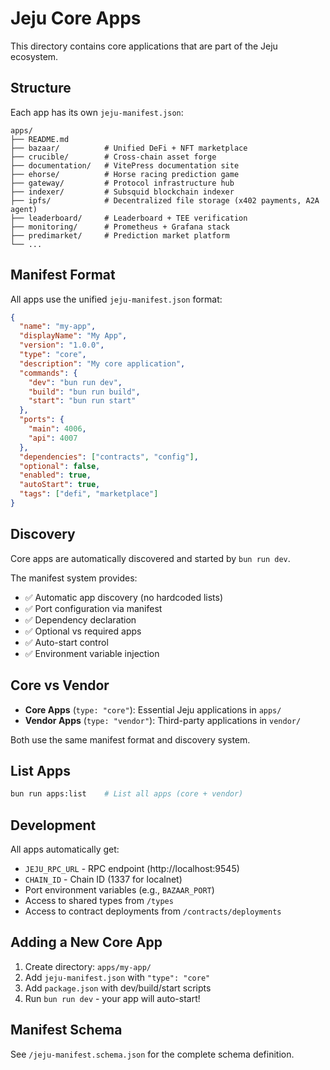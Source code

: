 # Jeju Core Apps

This directory contains core applications that are part of the Jeju ecosystem.

## Structure

Each app has its own `jeju-manifest.json`:

```
apps/
├── README.md
├── bazaar/          # Unified DeFi + NFT marketplace
├── crucible/        # Cross-chain asset forge
├── documentation/   # VitePress documentation site
├── ehorse/          # Horse racing prediction game
├── gateway/         # Protocol infrastructure hub
├── indexer/         # Subsquid blockchain indexer
├── ipfs/            # Decentralized file storage (x402 payments, A2A agent)
├── leaderboard/     # Leaderboard + TEE verification
├── monitoring/      # Prometheus + Grafana stack
├── predimarket/     # Prediction market platform
└── ...
```

## Manifest Format

All apps use the unified `jeju-manifest.json` format:

```json
{
  "name": "my-app",
  "displayName": "My App",
  "version": "1.0.0",
  "type": "core",
  "description": "My core application",
  "commands": {
    "dev": "bun run dev",
    "build": "bun run build",
    "start": "bun run start"
  },
  "ports": {
    "main": 4006,
    "api": 4007
  },
  "dependencies": ["contracts", "config"],
  "optional": false,
  "enabled": true,
  "autoStart": true,
  "tags": ["defi", "marketplace"]
}
```

## Discovery

Core apps are automatically discovered and started by `bun run dev`.

The manifest system provides:
- ✅ Automatic app discovery (no hardcoded lists)
- ✅ Port configuration via manifest
- ✅ Dependency declaration
- ✅ Optional vs required apps
- ✅ Auto-start control
- ✅ Environment variable injection

## Core vs Vendor

- **Core Apps** (`type: "core"`): Essential Jeju applications in `apps/`
- **Vendor Apps** (`type: "vendor"`): Third-party applications in `vendor/`

Both use the same manifest format and discovery system.

## List Apps

```bash
bun run apps:list    # List all apps (core + vendor)
```

## Development

All apps automatically get:
- `JEJU_RPC_URL` - RPC endpoint (http://localhost:9545)
- `CHAIN_ID` - Chain ID (1337 for localnet)
- Port environment variables (e.g., `BAZAAR_PORT`)
- Access to shared types from `/types`
- Access to contract deployments from `/contracts/deployments`

## Adding a New Core App

1. Create directory: `apps/my-app/`
2. Add `jeju-manifest.json` with `"type": "core"`
3. Add `package.json` with dev/build/start scripts
4. Run `bun run dev` - your app will auto-start!

## Manifest Schema

See `/jeju-manifest.schema.json` for the complete schema definition.

